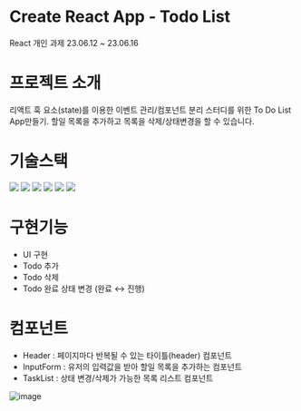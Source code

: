# Create React App - Todo List
React 개인 과제 23.06.12 ~ 23.06.16

# 프로젝트 소개
리액트 훅 요소(state)를 이용한 이벤트 관리/컴포넌트 분리 스터디를 위한 To Do List App만들기.
할일 목록을 추가하고 목록을 삭제/상태변경을 할 수 있습니다.

# 기술스택
<img src="https://img.shields.io/badge/html5-E34F26?style=for-the-badge&logo=html5&logoColor=white"> <img src="https://img.shields.io/badge/css-1572B6?style=for-the-badge&logo=css3&logoColor=white"> <img src="https://img.shields.io/badge/javascript-F7DF1E?style=for-the-badge&logo=javascript&logoColor=black"> <img src="https://img.shields.io/badge/react-61DAFB?style=for-the-badge&logo=react&logoColor=black"> <img src="https://img.shields.io/badge/github-181717?style=for-the-badge&logo=github&logoColor=white"> <img src="https://img.shields.io/badge/git-F05032?style=for-the-badge&logo=git&logoColor=white">

# 구현기능
  - UI 구현
  - Todo 추가
  - Todo 삭제
  - Todo 완료 상태 변경 (완료 ↔ 진행)

# 컴포넌트
  - Header : 페이지마다 반복될 수 있는 타이틀(header) 컴포넌트 
  - InputForm : 유저의 입력값을 받아 할일 목록을 추가하는 컴포넌트 
  - TaskList : 상태 변경/삭제가 가능한 목록 리스트 컴포넌트

![image](https://github.com/heejung-newheee/Todo-List/assets/126348461/4b0355cf-c2b5-4f82-ae6a-768cc5621631)
